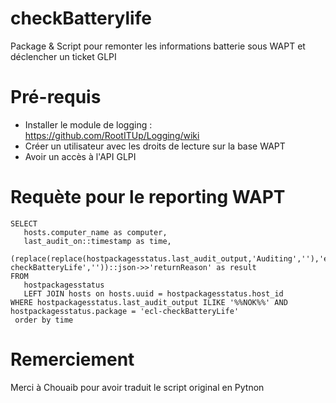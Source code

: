 # checkBatterylife
Package &amp; Script pour remonter les informations batterie sous WAPT et déclencher un ticket GLPI

# Pré-requis
* Installer le module de logging : https://github.com/RootITUp/Logging/wiki
* Créer un utilisateur avec les droits de lecture sur la base WAPT
* Avoir un accès à l'API GLPI

# Requète pour le reporting WAPT
```
SELECT
   hosts.computer_name as computer,
   last_audit_on::timestamp as time,
   (replace(replace(hostpackagesstatus.last_audit_output,'Auditing',''),'ecl-checkBatteryLife',''))::json->>'returnReason' as result
FROM
   hostpackagesstatus
   LEFT JOIN hosts on hosts.uuid = hostpackagesstatus.host_id
WHERE hostpackagesstatus.last_audit_output ILIKE '%%NOK%%' AND hostpackagesstatus.package = 'ecl-checkBatteryLife'
 order by time
```

# Remerciement
Merci à Chouaib pour avoir traduit le script original en Pytnon